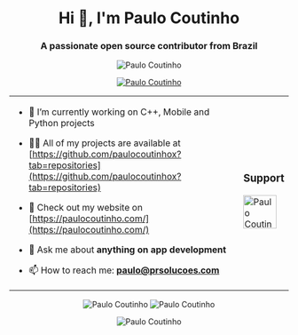 <h1 align="center">Hi 👋, I'm Paulo Coutinho</h1>
<h3 align="center">A passionate open source contributor from Brazil</h3>
<p align="center"> <img src="https://komarev.com/ghpvc/?username=paulocoutinhox&label=Profile%20views&color=0e75b6&style=flat" alt="Paulo Coutinho" /> </p>
<p align="center"> <a href="https://github.com/ryo-ma/github-profile-trophy"><img src="https://github-profile-trophy.vercel.app/?username=paulocoutinhox&column=3&margin-w=15&margin-h=15" alt="Paulo Coutinho" /></a> </p>
<table align="center"><tr><td>

- 🔭 I’m currently working on C++, Mobile and Python projects

- 👨‍💻 All of my projects are available at [https://github.com/paulocoutinhox?tab=repositories](https://github.com/paulocoutinhox?tab=repositories)

- 📝 Check out my website on [https://paulocoutinho.com/](https://paulocoutinho.com/)

- 💬 Ask me about **anything on app development**

- 📫 How to reach me: **paulo@prsolucoes.com**

</td><td>
<h3 align="left"><b>Support</b></h3>
<a href="https://ko-fi.com/paulocoutinho"> <img align="left" src="https://az743702.vo.msecnd.net/cdn/kofi1.png?v=2" height="60" alt="Paulo Coutinho" /></a>
<p>&nbsp;<p>
</td></tr></table>

<p align="center">

<img src="https://github-readme-stats.vercel.app/api?username=paulocoutinhox&show_icons=true&locale=en" alt="Paulo Coutinho" />
<img src="https://github-readme-streak-stats.herokuapp.com/?user=paulocoutinhox&" alt="Paulo Coutinho" />

</p>

<p align="center">

<img src="https://github-readme-stats.vercel.app/api/top-langs/?username=paulocoutinhox&langs_count=8&hide=HTML,CSS,Vue&layout=compact" alt="Paulo Coutinho" />

</p>
